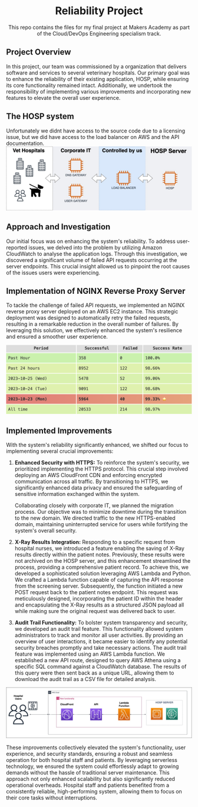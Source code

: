 <h1 align="center">
Reliability Project
</h1>

<p align='center'>This repo contains the files for my final project at Makers Academy as part of the Cloud/DevOps Engineering specialism track.</p>

## Project Overview

In this project, our team was commissioned by a organization that delivers software and services to several veterinary hospitals. Our primary goal was to enhance the reliability of their existing application, HOSP, while ensuring its core functionality remained intact. Additionally, we undertook the responsibility of implementing various improvements and incorporating new features to elevate the overall user experience.


## The HOSP system
Unfortunately we didnt have access to the source code due to a licensing issue, but we did have access to the load balancer on AWS and the API documentation.</br>
![HOSP Diagram](/diagrams/HOSP-diagram.jpg)



## Approach and Investigation

Our initial focus was on enhancing the system's reliability. To address user-reported issues, we delved into the problem by utilizing Amazon CloudWatch to analyse the application logs. Through this investigation, we discovered a significant volume of failed API requests occurring at the server endpoints. This crucial insight allowed us to pinpoint the root causes of the issues users were experiencing.


## Implementation of NGINX Reverse Proxy Server

To tackle the challenge of failed API requests, we implemented an NGINX reverse proxy server deployed on an AWS EC2 instance. This strategic deployment was designed to automatically retry the failed requests, resulting in a remarkable reduction in the overall number of failures. By leveraging this solution, we effectively enhanced the system's resilience and ensured a smoother user experience.

![dashboard](/diagrams/dashboard.png)


## Implemented Improvements

With the system's reliability significantly enhanced, we shifted our focus to implementing several crucial improvements:

1. **Enhanced Security with HTTPS:**
   To reinforce the system's security, we prioritized implementing the HTTPS protocol. This crucial step involved deploying an AWS CloudFront CDN and enforcing encrypted communication across all traffic. By transitioning to HTTPS, we significantly enhanced data privacy and ensured the safeguarding of sensitive information exchanged within the system.

    Collaborating closely with corporate IT, we planned the migration process. Our objective was to minimize downtime during the transition to the new domain. We directed traffic to the new HTTPS-enabled domain, maintaining uninterrupted service for users while fortifying the system's overall security.

2. **X-Ray Results Integration:**
   Responding to a specific request from hospital nurses, we introduced a feature enabling the saving of X-Ray results directly within the patient notes. Previously, these results were not archived on the HOSP server, and this enhancement streamlined the process, providing a comprehensive patient record. To achieve this, we developed a sophisticated solution leveraging AWS Lambda and Python. We crafted a Lambda function capable of capturing the API response from the screening server. Subsequently, the function initiated a new POST request back to the patient notes endpoint. This request was meticulously designed, incorporating the patient ID within the header and encapsulating the X-Ray results as a structured JSON payload all while making sure the original request was delivered back to user.

3. **Audit Trail Functionality:**
   To bolster system transparency and security, we developed an audit trail feature. This functionality allowed system administrators to track and monitor all user activities. By providing an overview of user interactions, it became easier to identify any potential security breaches promptly and take necessary actions. The audit trail feature was implemented using an AWS Lambda function. We established a new API route, designed to query AWS Athena using a specific SQL command against a CloudWatch database. The results of this query were then sent back as a unique URL, allowing them to download the audit trail as a CSV file for detailed analysis.



![Improvements diagram](/diagrams/cloudfront-lambdas.jpg)


These improvements collectively elevated the system's functionality, user experience, and security standards, ensuring a robust and seamless operation for both hospital staff and patients. By leveraging serverless technology, we ensured the system could effortlessly adapt to growing demands without the hassle of traditional server maintenance. This approach not only enhanced scalability but also significantly reduced operational overheads. Hospital staff and patients benefited from a consistently reliable, high-performing system, allowing them to focus on their core tasks without interruptions.








